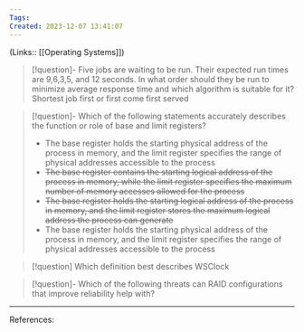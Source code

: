 ```yaml
---
Tags: 
Created: 2023-12-07 13:41:07
---
```

(Links:: [[Operating Systems]])

> [!question]- Five jobs are waiting to be run. Their expected run times are 9,6,3,5, and 12 seconds. In what order should they be run to minimize average response time and which algorithm is suitable for it?
> Shortest job first or first come first served

> [!question]- Which of the following statements accurately describes the function or role of base and limit registers?
> - The base register holds the starting physical address of the process in memory, and the limit register specifies the range of physical addresses accessible to the process
> - ~~The base register contains the starting logical address of the process in memory, while the limit register specifies the maximum number of memory accesses allowed for the process~~
> - ~~The base register holds the starting logical address of the process in memory, and the limit register stores the maximum logical address the process can generate~~
> - The base register holds the starting physical address of the process in memory, and the limit register specifies the range of physical addresses accessible to the process

> [!question] Which definition best describes WSClock

> [!question]- Which of the following threats can RAID configurations that improve reliability help with?

---
References: